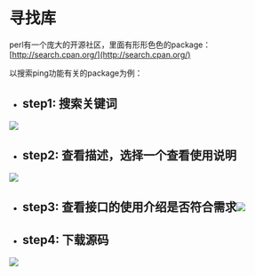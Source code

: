 # 寻找库

perl有一个庞大的开源社区，里面有形形色色的package：[http://search.cpan.org/](http://search.cpan.org/)

以搜索ping功能有关的package为例：

* ## **step1: 搜索关键词**

![](/assets/perl-opensource-step1.png)

* ## **step2: 查看描述，选择一个查看使用说明**

![](/assets/perl-opensource-step2.png)

* ## **step3: 查看接口的使用介绍是否符合需求**![](/assets/perl-opensource-step3.png)
* ## **step4: 下载源码**

![](/assets/perl-opensource-step4.png)

